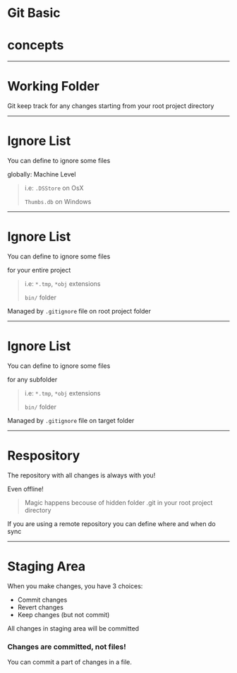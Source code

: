 # Git Basic
# concepts

---

# Working Folder

Git keep track for any changes starting from your root project directory

---

# Ignore List
You can define to ignore some files

globally: Machine Level

> i.e: 
> `.DSStore` on OsX
>
> `Thumbs.db` on Windows

---

# Ignore List
You can define to ignore some files

for your entire project

> i.e:
> `*.tmp`, `*obj` extensions
>
> `bin/` folder

Managed by `.gitignore` file on root project folder

---

# Ignore List
You can define to ignore some files

for any subfolder

> i.e:
> `*.tmp`, `*obj` extensions
>
> `bin/` folder

Managed by `.gitignore` file on target folder

---

# Respository

The repository with all changes is always with you!

Even offline!

> Magic happens becouse of hidden folder .git in your root project directory

If you are using a remote repository you can define where and when do sync

---

# Staging Area

When you make changes, you have 3 choices:

- Commit changes
- Revert changes
- Keep changes (but not commit)

All changes in staging area will be committed

### Changes are committed, not files! <!-- .element: class="fragment" data-fragment-index="0" -->
You can commit a part of changes in a file. <!-- .element: class="fragment" data-fragment-index="0" -->